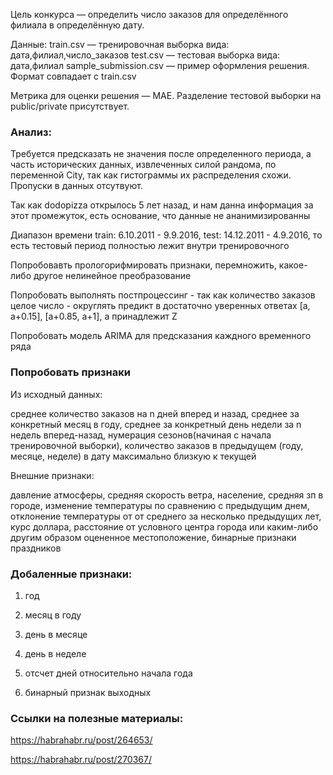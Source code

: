 Цель конкурса — определить число заказов для определённого филиала в определённую дату.

Данные:
train.csv — тренировочная выборка вида: дата,филиал,число_заказов
test.csv — тестовая выборка вида: дата,филиал
sample_submission.csv — пример оформления решения. Формат совпадает с train.csv

Метрика для оценки решения — MAE. Разделение тестовой выборки на public/private присутствует.


### Анализ:
Требуется предсказать не значения после определенного периода, а часть исторических данных, извлеченных силой рандома, по переменной City, так как гистограммы их распределения схожи. Пропуски в данных отсутвуют.

Так как dodopizza открылось 5 лет назад, и нам данна информация за этот промежуток, есть основание, что данные не ананимизированны

Диапазон времени  train: 6.10.2011 - 9.9.2016, test: 14.12.2011 - 4.9.2016, то есть тестовый период полностью лежит внутри тренировочного

Попробовавть прологорифмировать признаки, перемножить, какое-либо другое нелинейное преобразование

Попробовать выполнять постпроцессинг - так как количество заказов целое число - округлять предикт в достаточно уверенных ответах [a, a+0.15], [a+0.85, a+1], a принадлежит Z

Попробовать модель ARIMA для предсказания каждного временного ряда

### Попробовать признаки

Из исходный данных:

среднее количество заказов на n дней вперед и назад, среднее за конкретный месяц в году, среднее за конкретный день недели за n недель вперед-назад, нумерация сезонов(начиная с начала тренировочной выборки), количество заказов в предыдущем (году, месяце, неделе) в дату максимально близкую к текущей

Внешние признаки:

давление атмосферы, средняя скорость ветра,  население, средняя зп в городе, изменение температуры по сравнению с предыдущим днем, отклонение температуры от от среднего за несколько предыдущих лет,  курс доллара, расстояние от условного центра города или каким-либо другим образом оцененное местоположение, бинарные признаки праздников

### Добаленные признаки:
1) год

2) месяц в году

3) день в месяце

4) день в неделе

5) отсчет дней относительно начала года

6) бинарный признак выходных

### Ссылки на полезные материалы:
https://habrahabr.ru/post/264653/

https://habrahabr.ru/post/270367/
